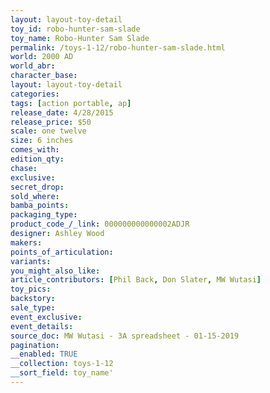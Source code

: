 ```yaml
---
layout: layout-toy-detail 
toy_id: robo-hunter-sam-slade
toy_name: Robo-Hunter Sam Slade
permalink: /toys-1-12/robo-hunter-sam-slade.html
world: 2000 AD
world_abr: 
character_base: 
layout: layout-toy-detail
categories: 
tags: [action portable, ap] 
release_date: 4/28/2015
release_price: $50 
scale: one twelve
size: 6 inches
comes_with: 
edition_qty: 
chase: 
exclusive: 
secret_drop: 
sold_where: 
bamba_points: 
packaging_type: 
product_code_/_link: 000000000000002ADJR
designer: Ashley Wood
makers: 
points_of_articulation: 
variants: 
you_might_also_like: 
article_contributors: [Phil Back, Don Slater, MW Wutasi]
toy_pics: 
backstory: 
sale_type: 
event_exclusive: 
event_details: 
source_doc: MW Wutasi - 3A spreadsheet - 01-15-2019
pagination: 
__enabled: TRUE
__collection: toys-1-12
__sort_field: toy_name'
---
```

